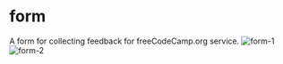 # form
A form for collecting feedback for freeCodeCamp.org service.
![form-1](https://user-images.githubusercontent.com/33378835/166637671-31cc3a77-7d72-43ee-9d50-ce92bca73af1.PNG)
![form-2](https://user-images.githubusercontent.com/33378835/166637725-da070435-21d9-4fc8-8909-41dc4c8cb309.PNG)
